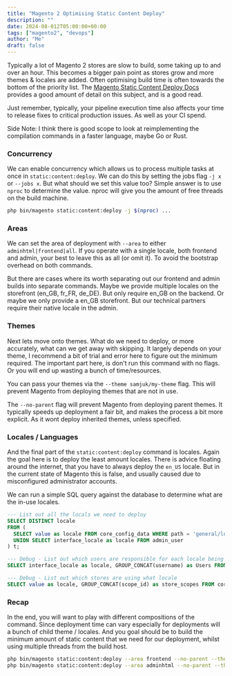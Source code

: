```yaml
---
title: "Magento 2 Optimising Static Content Deploy"
description: ""
date: 2024-08-012T05:00:00+00:00
tags: ["magento2", "devops"]
author: "Me"
draft: false
---
```

Typically a lot of Magento 2 stores are slow to build, some taking up to and over an hour. This becomes a bigger pain point as stores grow and more themes & locales are added. Often optimising build time is often towards the bottom of the priority list. The [Magento Static Content Deploy Docs](https://experienceleague.adobe.com/en/docs/commerce-operations/configuration-guide/cli/static-view/static-view-file-deployment) provides a good amount of detail on this subject, and is a good read.

Just remember, typically, your pipeline execution time also affects your time to release fixes to critical production issues. As well as your CI spend.

Side Note: I think there is good scope to look at reimplementing the compilation commands in a faster language, maybe Go or Rust.

### Concurrency
We can enable concurrency which allows us to process multiple tasks at once in `static:content:deploy`. We can do this by setting the jobs flag `-j x` or `--jobs x`. But what should we set this value too? Simple answer is to use `nproc` to determine the value. nproc will give you the amount of free threads on the build machine.
```sh
php bin/magento static:content:deploy -j $(nproc) ...
```

### Areas
We can set the area of deployment with `--area` to either `adminhtml|frontend|all`. If you operate with a single locale, both frontend and admin, your best to leave this as all (or omit it). To avoid the bootstrap overhead on both commands.

But there are cases where its worth separating out our frontend and admin builds into separate commands. Maybe we provide multiple locales on the storefront (en_GB, fr_FR, de_DE). But only require en_GB on the backend. Or maybe we only provide a en_GB storefront. But our technical partners require their native locale in the admin.

### Themes
Next lets move onto themes. What do we need to deploy, or more accurately, what can we get away with skipping. It largely depends on your theme, I recommend a bit of trial and error here to figure out the minimum required. The important part here, is don't run this command with no flags. Or you will end up wasting a bunch of time/resources.

You can pass your themes via the `--theme samjuk/my-theme` flag. This will prevent Magento from deploying themes that are not in use.

The `--no-parent` flag will prevent Magento from deploying parent themes. It typically speeds up deployment a fair bit, and makes the process a bit more explicit. As it wont deploy inherited themes, unless specified.

### Locales / Languages
And the final part of the `static:content:deploy` command is locales. Again the goal here is to deploy the least amount locales. There is advice floating around the internet, that you have to always deploy the `en_US` locale. But in the current state of Magento this is false, and usually caused due to misconfigured administrator accounts.

We can run a simple SQL query against the database to determine what are the in-use locales.
```sql
--- List out all the locals we need to deploy
SELECT DISTINCT locale
FROM (
  SELECT value as locale FROM core_config_data WHERE path = 'general/locale/code'
  UNION SELECT interface_locale as locale FROM admin_user
) t;

--- Debug - List out which users are responsible for each locale being required
SELECT interface_locale as locale, GROUP_CONCAT(username) as Users FROM admin_user GROUP BY interface_locale;

--- Debug - List out which stores are using what locale
SELECT value as locale, GROUP_CONCAT(scope_id) as store_scopes FROM core_config_data WHERE path = 'general/locale/code' GROUP BY scope_id;
```

### Recap
In the end, you will want to play with different compositions of the command. Since deployment time can vary especially for deployments will a bunch of child theme / locales. And you goal should be to build the minimum amount of static content that we need for our deployment, whilst using multiple threads from the build host.
```sh
php bin/magento static:content:deploy --area frontend --no-parent --theme samjuk/base-theme --theme samjuk/french-theme en_GB fr_FR de_DE
php bin/magento static:content:deploy --area adminhtml --no-parent --theme Magento/backend en_GB
```
